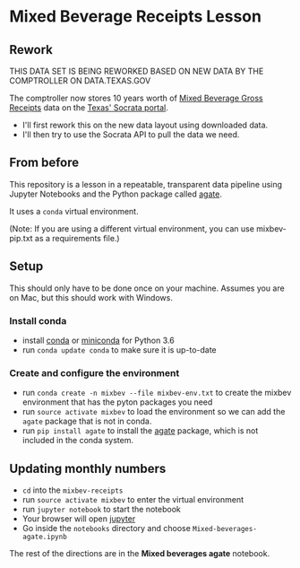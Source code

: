 Mixed Beverage Receipts Lesson
=============================


## Rework

THIS DATA SET IS BEING REWORKED BASED ON NEW DATA BY THE COMPTROLLER ON DATA.TEXAS.GOV

The comptroller now stores 10 years worth of [Mixed Beverage Gross Receipts](https://data.texas.gov/Government-and-Taxes/Mixed-Beverage-Gross-Receipts/naix-2893) data on the [Texas' Socrata portal](https://data.texas.gov).

- I'll first rework this on the new data layout using downloaded data.
- I'll then try to use the Socrata API to pull the data we need.

## From before

This repository is a lesson in a repeatable, transparent data pipeline using Jupyter Notebooks and the Python package called [agate](http://agate.readthedocs.io/).

It uses a `conda` virtual environment.

(Note: If you are using a different virtual environment, you can use mixbev-pip.txt as a requirements file.)

## Setup

This should only have to be done once on your machine. Assumes you are on Mac, but this should work with Windows.

### Install conda

- install [conda](https://conda.io/docs/download.html) or [miniconda](https://conda.io/miniconda.html) for Python 3.6
- run `conda update conda` to make sure it is up-to-date

### Create and configure the environment

- run `conda create -n mixbev --file mixbev-env.txt` to create the mixbev environment that has the pyton packages you need
- run `source activate mixbev` to load the environment so we can add the `agate` package that is not in conda.
- run `pip install agate` to install the [agate](http://agate.readthedocs.io/) package, which is not included in the conda system.

## Updating monthly numbers

- `cd` into the `mixbev-receipts`
- run `source activate mixbev` to enter the virtual environment
- run `jupyter notebook` to start the notebook
- Your browser will open [jupyter](http://localhost:8888/tree)
- Go inside the `notebooks` directory and choose `Mixed-beverages-agate.ipynb` 

The rest of the directions are in the **Mixed beverages agate** notebook.
